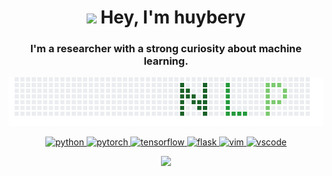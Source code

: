 <h1 align="center"> <img src="https://emojis.slackmojis.com/emojis/images/1531849430/4246/blob-sunglasses.gif?1531849430" width="30"/> Hey, I'm huybery</h1>
<h3 align="center"> I'm a researcher with a strong curiosity about machine learning. </h3>

<img src="https://raw.githubusercontent.com/huybery/huybery/master/nlp.png" />

<p align="center"> 
  <a href="https://www.python.org" target="_blank"> 
    <img src="https://devicons.github.io/devicon/devicon.git/icons/python/python-original.svg" alt="python" width="40" height="40"/> 
  </a> 
  <a href="https://pytorch.org/" target="_blank"> 
    <img src="https://www.vectorlogo.zone/logos/pytorch/pytorch-icon.svg" alt="pytorch" width="40" height="40"/> 
  </a> 
  <a href="https://www.tensorflow.org" target="_blank"> 
    <img src="https://www.vectorlogo.zone/logos/tensorflow/tensorflow-icon.svg" alt="tensorflow" width="40" height="40"/> 
  </a> 
  <a href="https://flask.palletsprojects.com/" target="_blank"> 
     <img src="https://www.vectorlogo.zone/logos/pocoo_flask/pocoo_flask-icon.svg" alt="flask" width="40" height="40"/> 
  </a> 
  <a href="https://github.com/vim/vim" target="_blank"> 
     <img src="https://www.vectorlogo.zone/logos/vim/vim-icon.svg" alt="vim" width="40" height="40"/> 
  </a> 
  <a href="https://code.visualstudio.com/" target="_blank"> 
     <img src="https://github.com/bestofjs/bestofjs-webui/blob/master/public/logos/vscode.svg" alt="vscode" width="40" height="40"/> 
  </a> 
  
</p>
<p align="center"> <img src="https://visitor-badge.glitch.me/badge?page_id=huybery.huybery" /> </p>

<!-- ![ visitors ](https://visitor-badge.glitch.me/badge?page_id=huybery.huybery) -->


<!-- <img src='https://random-memer.herokuapp.com/' title="Meme" alt="Please refresh the page is the meme doesn't show up."> -->
